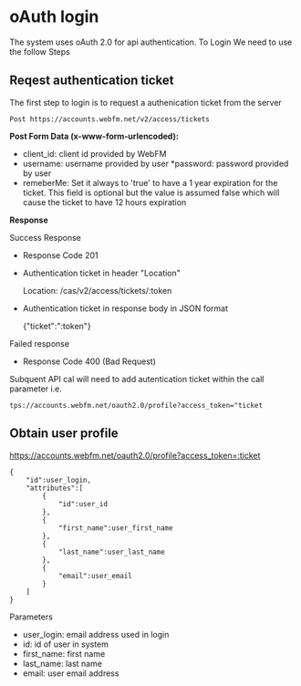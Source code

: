 oAuth login
===========

The system uses oAuth 2.0 for api authentication.  To Login We need to use the follow Steps

Reqest authentication ticket
----------------------------

The first step to login is to request a authenication ticket from the server

    Post https://accounts.webfm.net/v2/access/tickets

**Post Form Data (x-www-form-urlencoded):**

* client_id: client id provided by WebFM
* username: username provided by user
*password: password provided by user
* remeberMe: Set it always to 'true' to have a 1 year expiration for the ticket. 
This field is optional but the value is assumed false which will cause the ticket to have 12 hours expiration

**Response**

Success Response

* Response Code 201
* Authentication ticket in header "Location"

    Location: <host>/cas/v2/access/tickets/:token

* Authentication ticket in response body in JSON format

    {"ticket":":token"}

Failed response

* Response Code 400 (Bad Request)

Subquent API cal will need to add autentication ticket within the call parameter i.e.

    tps://accounts.webfm.net/oauth2.0/profile?access_token="ticket

Obtain user profile
-------------------

https://accounts.webfm.net/oauth2.0/profile?access_token=:ticket

    {
        "id":user_login,
        "attributes":[
            {
                "id":user_id
            },
            {
                "first_name":user_first_name
            },
            {
                "last_name":user_last_name
            },
            {
                "email":user_email
            }
        ]
    }

Parameters

* user_login: email address used in login
* id: id of user in system
* first_name: first name
* last_name: last name
* email: user email address

